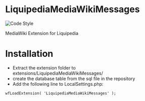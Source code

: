 # LiquipediaMediaWikiMessages
![Code Style](https://github.com/Liquipedia/LiquipediaMediaWikiMessages/workflows/Code%20Style/badge.svg)

MediaWiki Extension for Liquipedia

# Installation
* Extract the extension folder to extensions/LiquipediaMediaWikiMessages/
* create the database table from the sql file in the repository
* Add the following line to LocalSettings.php:

```
wfLoadExtension( 'LiquipediaMediaWikiMessages' );
```
